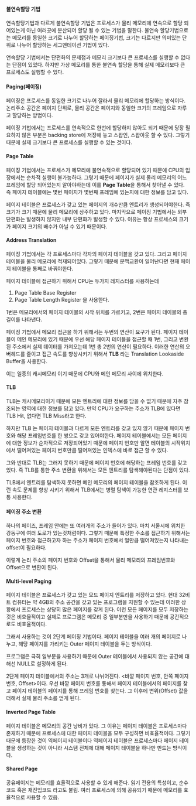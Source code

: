 #### 불연속할당 기법
연속할당기법과 다르게 불연속할당 기법은 프로세스가 물리 메모리에 연속으로 할당 되어있는게 아닌 여러곳에 분산되어 할당 될 수 있는 기법을 말한다.
불연속 할당기법으로는 메모리를 동일한 크기로 나누어 할당하는 페이징기법, 크기는 다르지만 의미있는 단위로 나누어 할당하는 세그멘테이션 기법이 있다.

연속할당 기법에서는 단편화의 문제점과 메모리 크기보다 큰 프로세스를 실행할 수 없다는 단점이 있었다. 하지만 가상 메모리를 통한 불연속 할당을 통해 실제 메모리보다 큰 프로세스도 실행할 수 있다.

#### Paging(페이징)
페이징은 프로세스를 동일한 크기로 나누어 잘라서 물리 메모리에 할당하는 방식이다.
논리주소 공간은 페이지 단위로, 물리 공간은 페이지와 동일한 크기의 프레임으로 자루고 할당하는 방법이다.

페이징 기법에서는 프로세스를 연속적으로 한번에 할당하지 않아도 되기 때문에 당장 필요하지 않은 부분은 backing store에 저장해 놓고 스왑인, 스왑아웃 할 수 있다. 그렇기 때문에 실제 크기보다 큰 프로세스를 실행할 수 있는 것이다.

#### Page Table
페이징 기법에서는 프로세스가 메모리에 불연속적으로 할당되어 있기 때문에 CPU의 입장에서는 순차적 실행이 불가능하다. 그렇기 때문에 페이지가 실제 물리 메모리의 어느 프레임에 할당 되어있는지 알아야하는데 이를 **Page Table**을 통해서 찾아낼 수 있다.
즉 페이지 테이블에는 몇번 페이지가 몇번째 프레임에 있는지에 대한 정보를 담고 있다.

페이지 테이블은 프로세스가 갖고 있는 페이지의 개수만큼 엔트리가 생성되어야한다. 즉 크기가 크기 때문에 물리 메모리에 상주하고 있다.
마지막으로 페이징 기법에서는 외부 단편화는 발생하지 않지만 내부 단편화가 발생할 수 있다.
이유는 항상 프로세스의 크기가 페이지 크기의 배수가 아닐 수 있기 때문이다.

#### Address Translation
페이징 기법에서는 각 프로세스마다 각자의 페이지 테이블을 갖고 있다. 그리고 페이지 테이블을 물리 메모리에 적재되어있다. 그렇기 때문에
문맥교환이 일어난다면 현재 페이지 테이블을 통째로 바꿔야한다.

페이지 테이블에 접근하기 위해서 CPU는 두가지 레지스터를 사용하는데
1. Page Table Base Register
2. Page Table Length Register
을 사용한다.

1번은 메모리에서의 페이지 테이블의 시작 위치를 가르키고, 2번은 페이지 테이블의 총 길이를 나타낸다.

페이징 기법에서 메모리 접근을 하기 위해서는 두번의 연산이 요구가 된다.
페이지 테이블이 메인 메모리에 있기 때문에 우선 해당 페이지 테이블을 접근할 때 1번, 그리고 변환된 주소에서 실제 데이터를 가져오는데 1번
총 2번의 연산이 필요하다. 이러한 연산의 오버헤드를 줄이고 접근 속도를 향상시키기 위해서 **TLB** 라는 Translation Lookaside Buffer을 사용한다.

이는 일종의 캐시메모리 이기 때문에 CPU와 메인 메모리 사이에 위치한다.

#### TLB
TLB는 캐시메모리이기 때문에 모든 엔트리에 대한 정보를 담을 수 없기 때문에 자주 참조되는 영역에 대한 정보를 담고 있다.
만약 CPU가 요구하는 주소가 TLB에 있다면 TLB Hit, 없다면 TLB Miss라고 한다.

하지만 TLB 는 페이지 테이블과 다르게 모든 엔트리를 갖고 있지 않기 때문에 페이지 번호와 해당 프레임번호를 한 쌍으로 갖고 있어야한다.
페이지 테이블에서는 모든 페이지에 대한 정보가 순차적으로 저장되어있기 때문에 페이지 번호만 알면 테이블의 시작위치에서 떨어져있는 페이지 번호만큼 떨어져있는 인덱스에 바로 접근 할 수 있다.

그와 반대로 TLB는 그러지 못하기 때문에 페이지 번호에 해당하는 프레임 번호를 갖고있다. 즉 TLB를 통한 주소 변환을 위해서는 모든 엔트리를 탐색해야된다는 단점이 있다.

TLB에서 엔트리를 탐색하지 못하면 메인 메모리의 페이지 테이블을 참조하게 된다. 
이런 속도 문제를 향상 시키기 위해서 TLB에서는 병렬 탐색이 가능한 연관 레지스터를 보통 사용한다.

#### 페이징 주소 변환
하나의 페이즈, 프레임 안에는 또 여러개의 주소가 들어가 있다. 마치 서울시에 위치한 강동구에 여러 도로가 있는것처럼이다.
그렇기 때문에 특정한 주소를 접근하기 위해서는 페이지 번호와 접근하고자 하는 주소가 페이지 번호에서 얼만큼 떨어져있는지 나타내는 offset이 필요하다.

이렇게 논리 주소의 페이지 번호와 Offset을 통해서 물리 메모리의 프레임번호와 Offset으로 변환이 된다.

#### Multi-level Paging
페이지 테이블은 프로세스가 갖고 있는 모드 페이지 엔트리를 저장하고 있다. 현대 32비트 컴퓨터는 약 4GB의 주소 공간을 갖고 있는 프로그램을 지원할 수 있는데 이러한 상황에서 프로세스는 상당히 많은 페이지를 갖게 된다. 이런 모든 페이지를 모두 저장하는 것은 비효율적이고 실제로 프로그램은 메모리 중 일부분만을 사용하기 때문에 공간적으로도 비효율적이다. 

그래서 사용하는 것이 2단계 페이징 기법이다. 페이지 테이블을 여러 개의 페이지로 나누고, 해당 페이지를 가리키는 Outer 페이지 테이블을 두는 방식이다.

프로그램은 극히 일부분을 사용하기 때문에 Outer 테이블에서 사용되지 않는 공간에 대해선 NULL로 설정하게 된다.

2단계 페이지 테이블에서의 주소는 3개로 나뉘어진다. <바깥 페이지 번호, 안쪽 페이지 번호, Offset>이다.
우선 바깥 페이지 번호를 통해서 페이지 테이블에서의 페이지를 찾고
페이지 테이블의 페이지를 통해 프레임 번호를 찾는다.
그 이후에 변위(Offset) 값을 더해서 실제 물리 주소를 얻게 된다. 

#### Inverted Page Table
페이지 테이블은 메모리의 공간 낭비가 있다. 그 이유는 페이지 테이블은 프로세스마다 존재하기 때문에 프로세스에 대한 페이지 테이블을 모두 구성하면 비효율적이다.
그렇기 때문에 등장한 것이 역페이지 테이블이다
역페이지 테이블은 프로세스마다 페이지 테이블을 생성하는 것이 아니라 시스템 전체에 대해 페이지 테이블을 하나만 만드는 방식이다.

#### Shared Page
공유페이지는 메모리를 효율적으로 사용할 수 있게 해준다.
읽기 전용의 특성이고, 순수코드 혹은 재진입코드 라고도 불림.
여러 프로세스에 의해 공유되기 때문에 메모리를 효율적으로 사용할 수 있음.

